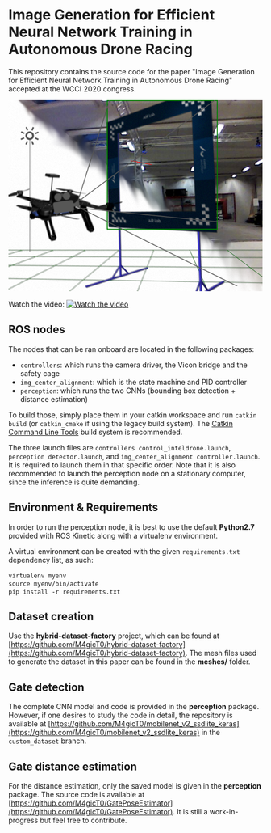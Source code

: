 # Image Generation for Efficient Neural Network Training in Autonomous Drone Racing

This repository contains the source code for the paper "Image Generation for Efficient Neural Network Training in Autonomous Drone Racing" accepted at the WCCI 2020 congress. 

![Illustration](main_illustration.png)


Watch the video:
[![Watch the video](https://img.youtube.com/vi/T4gJgPNdiH8/maxresdefault.jpg)](https://youtu.be/T4gJgPNdiH8)

## ROS nodes

The nodes that can be ran onboard are located in the following packages:

- `controllers`: which runs the camera driver, the Vicon bridge and the safety cage
- `img_center_alignment`: which is the state machine and PID controller
- `perception`: which runs the two CNNs (bounding box detection + distance estimation)

To build those, simply place them in your catkin workspace and run `catkin
build` (or `catkin_cmake` if using the legacy build system). The [Catkin
Command Line Tools](https://catkin-tools.readthedocs.io/en/latest/) build
system is recommended.

The three launch files are `controllers control_inteldrone.launch`,
`perception detector.launch`, and `img_center_alignment controller.launch`.
It is required to launch them in that specific order. Note that it is also
recommended to launch the perception node on a stationary computer, since the
inference is quite demanding.

## Environment & Requirements

In order to run the perception node, it is best to use the default
**Python2.7** provided with ROS Kinetic along with a virtualenv environment.

A virtual environment can be created with the given `requirements.txt`
dependency list, as such:

```
virtualenv myenv
source myenv/bin/activate
pip install -r requirements.txt
```

## Dataset creation

Use the **hybrid-dataset-factory** project, which can be found at
[https://github.com/M4gicT0/hybrid-dataset-factory](https://github.com/M4gicT0/hybrid-dataset-factory).
The mesh files used to generate the dataset in this paper can be found in the
**meshes/** folder.

## Gate detection

The complete CNN model and code is provided in the **perception** package.
However, if one desires to study the code in detail, the repository is
available at
[https://github.com/M4gicT0/mobilenet_v2_ssdlite_keras](https://github.com/M4gicT0/mobilenet_v2_ssdlite_keras)
in the `custom_dataset` branch.


## Gate distance estimation

For the distance estimation, only the saved model is given in the
**perception** package. The source code is available at
[https://github.com/M4gicT0/GatePoseEstimator](https://github.com/M4gicT0/GatePoseEstimator).
It is still a work-in-progress but feel free to contribute.

